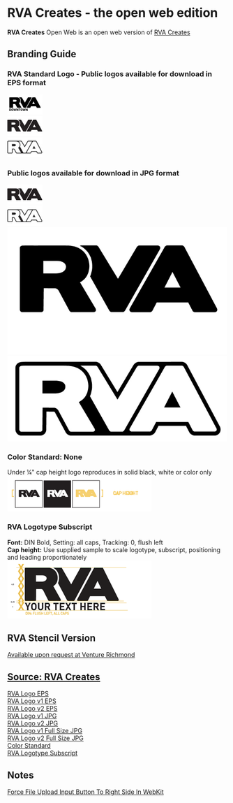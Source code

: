 # RVA Creates - the open web edition  
**RVA Creates** Open Web is an open web version of [RVA Creates](http://www.rvacreates.com/generator.php)  


## Branding Guide  

### RVA Standard Logo - Public logos available for download in EPS format  

![RVA Logo EPS](https://raw.githubusercontent.com/rvacivtech/rva-creates-open-web/master/img/rva-logo.jpg)  
![RVA Logo v1 EPS](https://raw.githubusercontent.com/rvacivtech/rva-creates-open-web/master/img/rva-logo-v1.jpg)  
![RVA Logo v2 EPS](https://raw.githubusercontent.com/rvacivtech/rva-creates-open-web/master/img/rva-logo-v2.jpg)  



### Public logos available for download in JPG format  

![RVA Logo v1 JPG](https://raw.githubusercontent.com/rvacivtech/rva-creates-open-web/master/img/rva-logo-v1.jpg)  
![RVA Logo v2 JPG](https://raw.githubusercontent.com/rvacivtech/rva-creates-open-web/master/img/rva-logo-v2.jpg)  
![RVA Logo v1 Full Size JPG](https://raw.githubusercontent.com/rvacivtech/rva-creates-open-web/master/img/rva-logo-v1-fullsize.jpg)  
![RVA Logo v2 Full Size JPG](https://raw.githubusercontent.com/rvacivtech/rva-creates-open-web/master/img/rva-logo-v2-fullsize.jpg)  

### Color Standard: None  

Under ¼" cap height logo reproduces in solid black, white or color only  
![Color Standard](https://raw.githubusercontent.com/rvacivtech/rva-creates-open-web/master/img/branding-color-standard.png)  

### RVA Logotype Subscript  

**Font:** DIN Bold, Setting: all caps, Tracking: 0, flush left  
**Cap height:** Use supplied sample to scale logotype, subscript, positioning and leading proportionately  
![RVA Logotype Subscript](https://raw.githubusercontent.com/rvacivtech/rva-creates-open-web/master/img/branding-logotype.png)  

## RVA Stencil Version  
[Available upon request at Venture Richmond](http://www.venturerichmond.com)  

## [Source: RVA Creates](http://www.rvacreates.com/generator.php)  
[RVA Logo EPS](http://www.rvacreates.com/assets/images/RVAlogo.jpg)  
[RVA Logo v1 EPS](http://www.rvacreates.com/assets/images/RVAlogo_v1.jpg)  
[RVA Logo v2 EPS](http://www.rvacreates.com/assets/images/RVAlogo_v2.jpg)  
[RVA Logo v1 JPG](http://www.rvacreates.com/assets/images/RVAlogo_v1.jpg)  
[RVA Logo v2 JPG](http://www.rvacreates.com/assets/images/RVAlogo_v2.jpg)  
[RVA Logo v1 Full Size JPG](http://www.rvacreates.com/assets/images/RVAlogo_v1_fullsize.jpg)  
[RVA Logo v2 Full Size JPG](http://www.rvacreates.com/assets/images/RVAlogo_v2_fullsize.jpg)  
[Color Standard](http://www.rvacreates.com/assets/branding-color-standard.png)  
[RVA Logotype Subscript](http://www.rvacreates.com/assets/images/branding-logotype.png)  



## Notes  
[Force File Upload Input Button To Right Side In WebKit](https://css-tricks.com/snippets/css/force-file-upload-input-button-to-right-side-in-webkit/)  